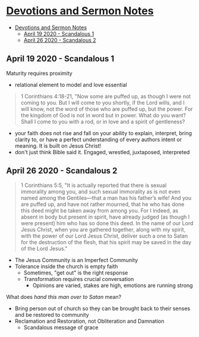 # [Devotions and Sermon Notes](http://benjaminklassen.com)

- [Devotions and Sermon Notes](#devotions-and-sermon-notes)
  - [April 19 2020 - Scandalous 1](#april-19-2020---scandalous-1)
  - [April 26 2020 - Scandalous 2](#april-26-2020---scandalous-2)

## April 19 2020 - Scandalous 1

Maturity requires proximity

- relational element to model and love essential

> 1 Corinthians 4:18-21, "Now some are puffed up, as though I were not coming to you. But I will come to you shortly, if the Lord wills, and I will know, not the word of those who are puffed up, but the power. For the kingdom of God is not in word but in power. What do you want? Shall I come to you with a rod, or in love and a spirit of gentleness?

- your faith does not rise and fall on your ability to explain, interpret, bring clarity to, or have a perfect understanding of every authors intent or meaning. It is built on Jesus Christ!
- don't just think Bible said it. Engaged, wrestled, juxtaposed, interpreted

## April 26 2020 - Scandalous 2

> 1 Corinthians 5:5, "It is actually reported that there is sexual immorality among you, and such sexual immorality as is not even named among the Gentiles—that a man has his father’s wife! And you are puffed up, and have not rather mourned, that he who has done this deed might be taken away from among you. For I indeed, as absent in body but present in spirit, have already judged (as though I were present) him who has so done this deed. In the name of our Lord Jesus Christ, when you are gathered together, along with my spirit, with the power of our Lord Jesus Christ, deliver such a one to Satan for the destruction of the flesh, that his spirit may be saved in the day of the Lord Jesus."

- The Jesus Community is an Imperfect Community
- Tolerance inside the church is empty faith
  - Sometimes, "get out" is the right response
  - Transformation requires crucial conversation
    - Opinions are varied, stakes are high, emotions are running strong

What does *hand this man over to Satan* mean?

- Bring person out of church so they can be brought back to their senses and be restored to community
- Reclamation and Restoration, not Obliteration and Damnation
  - Scandalous message of grace
